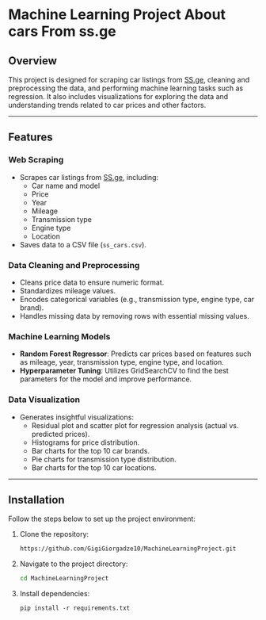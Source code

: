 # Machine Learning Project About cars From ss.ge

## Overview

This project is designed for scraping car listings from [SS.ge](https://ss.ge), cleaning and preprocessing the data, and performing machine learning tasks such as regression. It also includes visualizations for exploring the data and understanding trends related to car prices and other factors.

---

## Features

### Web Scraping
- Scrapes car listings from [SS.ge](https://ss.ge/ka/auto/list/iyideba), including:
  - Car name and model
  - Price
  - Year
  - Mileage
  - Transmission type
  - Engine type
  - Location
- Saves data to a CSV file (`ss_cars.csv`).

### Data Cleaning and Preprocessing
- Cleans price data to ensure numeric format.
- Standardizes mileage values.
- Encodes categorical variables (e.g., transmission type, engine type, car brand).
- Handles missing data by removing rows with essential missing values.
  
### Machine Learning Models
- **Random Forest Regressor**: Predicts car prices based on features such as mileage, year, transmission type, engine type, and location.
- **Hyperparameter Tuning**: Utilizes GridSearchCV to find the best parameters for the model and improve performance.

### Data Visualization
- Generates insightful visualizations:
  - Residual plot and scatter plot for regression analysis (actual vs. predicted prices).
  - Histograms for price distribution.
  - Bar charts for the top 10 car brands.
  - Pie charts for transmission type distribution.
  - Bar charts for the top 10 car locations.

---

## Installation

Follow the steps below to set up the project environment:

1. Clone the repository:
   ```bash
   https://github.com/GigiGiorgadze10/MachineLearningProject.git
2. Navigate to the project directory:
   ```bash
   cd MachineLearningProject
   ```
3. Install dependencies:
   ```
   pip install -r requirements.txt
   ```
